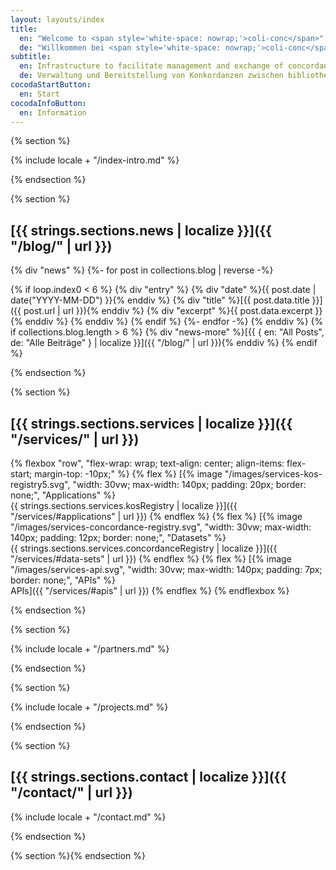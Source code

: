 ```yaml
---
layout: layouts/index
title:
  en: "Welcome to <span style='white-space: nowrap;'>coli-conc</span>"
  de: "Willkommen bei <span style='white-space: nowrap;'>coli-conc</span>"
subtitle:
  en: Infrastructure to facilitate management and exchange of concordances between library knowledge organization systems
  de: Verwaltung und Bereitstellung von Konkordanzen zwischen bibliothekarischen Wissensorganisationsystemen
cocodaStartButton:
  en: Start
cocodaInfoButton:
  en: Information
---
```


{% section %}

{% include locale + "/index-intro.md" %}

{% endsection %}

{% section %}

## [{{ strings.sections.news | localize }}]({{ "/blog/" | url }})
{% div "news" %}
{%- for post in collections.blog | reverse -%}
  <!-- Show 6 latest news. -->
  {% if loop.index0 < 6 %}
    {% div "entry" %}
      {% div "date" %}{{ post.date | date("YYYY-MM-DD") }}{% enddiv %}
      {% div "title" %}[{{ post.data.title }}]({{ post.url | url }}){% enddiv %}
      {% div "excerpt" %}{{ post.data.excerpt }}{% enddiv %}
    {% enddiv %}
  {% endif %}
{%- endfor -%}
{% enddiv %}
{% if collections.blog.length > 6 %}
  {% div "news-more" %}[{{ { en: "All Posts", de: "Alle Beiträge" } | localize }}]({{ "/blog/" | url }}){% enddiv %}
{% endif %}

{% endsection %}

{% section %}

## [{{ strings.sections.services | localize }}]({{ "/services/" | url }})

{% flexbox "row", "flex-wrap: wrap; text-align: center; align-items: flex-start; margin-top: -10px;" %}
  {% flex %}
  [{% image "/images/services-kos-registry5.svg", "width: 30vw; max-width: 140px; padding: 20px; border: none;", "Applications" %}<br>{{ strings.sections.services.kosRegistry | localize }}]({{ "/services/#applications" | url }})
  {% endflex %}
  {% flex %}
  [{% image "/images/services-concordance-registry.svg", "width: 30vw; max-width: 140px; padding: 12px; border: none;", "Datasets" %}<br>{{ strings.sections.services.concordanceRegistry | localize }}]({{ "/services/#data-sets" | url }})
  {% endflex %}
  {% flex %}
  [{% image "/images/services-api.svg", "width: 30vw; max-width: 140px; padding: 7px; border: none;", "APIs" %}<br>APIs]({{ "/services/#apis" | url }})
  {% endflex %}
{% endflexbox %}

{% endsection %}

{% section %}

{% include locale + "/partners.md" %}

{% endsection %}

{% section %}

{% include locale + "/projects.md" %}

{% endsection %}

{% section %}

## [{{ strings.sections.contact | localize }}]({{ "/contact/" | url }})

{% include locale + "/contact.md" %}

{% endsection %}

{% section %}{% endsection %}
